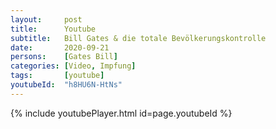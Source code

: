 ```yaml
---
layout:     post
title:      Youtube
subtitle:   Bill Gates & die totale Bevölkerungskontrolle
date:       2020-09-21
persons:    [Gates Bill]
categories: [Video, Impfung]
tags:       [youtube]
youtubeId:  "h8HU6N-HtNs"
---
```


{% include youtubePlayer.html id=page.youtubeId %}
